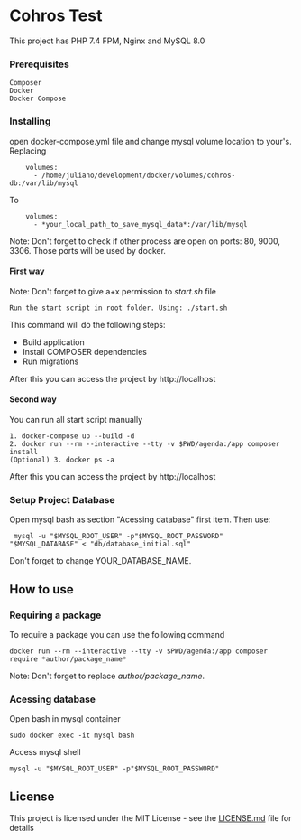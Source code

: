 # Cohros Test

This project has PHP 7.4 FPM, Nginx and MySQL 8.0

### Prerequisites

```
Composer
Docker
Docker Compose
```

### Installing

open docker-compose.yml file and change mysql volume location to your's. Replacing

```
    volumes:
      - /home/juliano/development/docker/volumes/cohros-db:/var/lib/mysql
```

To
```
    volumes:
      - *your_local_path_to_save_mysql_data*:/var/lib/mysql
```

Note: Don't forget to check if other process are open on ports: 80, 9000, 3306. Those ports will be used by docker.

#### First way
Note: Don't forget to give a+x permission to *start.sh* file
```
Run the start script in root folder. Using: ./start.sh
```
This command will do the following steps:
* Build application
* Install COMPOSER dependencies
* Run migrations

After this you can access the project by http://localhost

#### Second way

You can run all start script manually

```shell script
1. docker-compose up --build -d
2. docker run --rm --interactive --tty -v $PWD/agenda:/app composer install
(Optional) 3. docker ps -a 
```

After this you can access the project by http://localhost

### Setup Project Database

Open mysql bash as section "Acessing database" first item.
Then use:
```shell script
 mysql -u "$MYSQL_ROOT_USER" -p"$MYSQL_ROOT_PASSWORD" "$MYSQL_DATABASE" < "db/database_initial.sql"
```
Don't forget to change YOUR_DATABASE_NAME.

## How to use

### Requiring a package
To require a package you can use the following command
```shell script
docker run --rm --interactive --tty -v $PWD/agenda:/app composer require *author/package_name*
```
Note: Don't forget to replace *author/package_name*. 

### Acessing database

Open bash in mysql container
```shell script
sudo docker exec -it mysql bash
```

Access mysql shell

```shell script
mysql -u "$MYSQL_ROOT_USER" -p"$MYSQL_ROOT_PASSWORD"
```


## License

This project is licensed under the MIT License - see the [LICENSE.md](LICENSE.md) file for details
